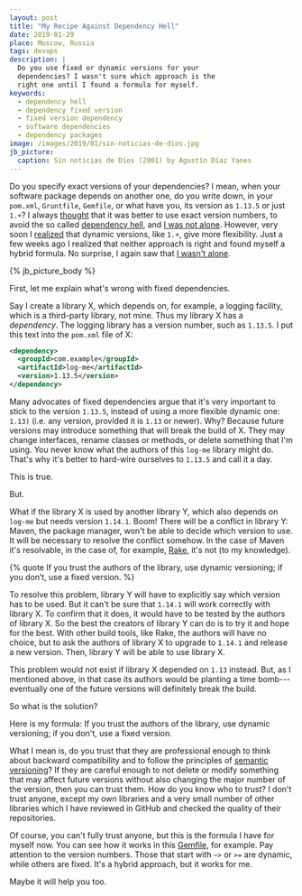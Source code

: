 ```yaml
---
layout: post
title: "My Recipe Against Dependency Hell"
date: 2019-01-29
place: Moscow, Russia
tags: devops
description: |
  Do you use fixed or dynamic versions for your
  dependencies? I wasn't sure which approach is the
  right one until I found a formula for myself.
keywords:
  - dependency hell
  - dependency fixed version
  - fixed version dependency
  - software dependencies
  - dependency packages
image: /images/2019/01/sin-noticias-de-dios.jpg
jb_picture:
  caption: Sin noticias de Dios (2001) by Agustín Díaz Yanes
---
```


Do you specify exact versions of your dependencies? I mean, when your
software package depends on another one, do you write down, in your `pom.xml`,
`Gruntfile`, `Gemfile`, or what have you, its version as `1.13.5` or just
`1.+`? I always [thought](https://twitter.com/yegor256/status/1059856548112068608)
that it was better to use exact version numbers,
to avoid the so called [dependency hell](https://en.wikipedia.org/wiki/Dependency_hell),
and [I was not alone](https://blog.danlew.net/2015/09/09/dont-use-dynamic-versions-for-your-dependencies/).
However, very soon I [realized](https://twitter.com/yegor256/status/1060538705260265474)
that dynamic versions, like `1.+`, give more flexibility.
Just a few weeks ago I realized that neither approach
is right and found myself a hybrid formula. No surprise, I again saw that
[I wasn't alone](https://brock.io/post/repeatable_android_builds/).

<!--more-->

{% jb_picture_body %}

First, let me explain what's wrong with fixed dependencies.

Say I create a library X, which depends on, for example, a logging
facility, which is a third-party library, not mine. Thus my library X has
a _dependency_. The logging library has a version number, such as
`1.13.5`. I put this text into the `pom.xml` file of X:

```xml
<dependency>
  <groupId>com.example</groupId>
  <artifactId>log-me</artifactId>
  <version>1.13.5</version>
</dependency>
```

Many advocates of fixed dependencies argue that it's very important
to stick to the version `1.13.5`, instead of using a more flexible dynamic
one: `1.13)` (i.e. any version, provided it is `1.13` or newer).
Why? Because future versions may introduce something that
will break the build of X. They may change interfaces, rename classes or methods,
or delete something that I'm using. You never know what the authors of this
`log-me` library might do. That's why it's better to hard-wire ourselves to `1.13.5` and
call it a day.

This is true.

But.

What if the library X is used by another library Y, which also depends on
`log-me` but needs version `1.14.1`. Boom! There will be a conflict
in library Y: Maven, the package manager, won't be able to decide
which version to use. It will be necessary to resolve the conflict somehow.
In the case of Maven it's resolvable, in the case of, for example,
[Rake](https://github.com/ruby/rake), it's not (to my knowledge).

{% quote If you trust the authors of the library, use dynamic versioning; if you don’t, use a fixed version. %}

To resolve this problem, library Y will have to explicitly say which version
has to be used. But it can't be sure that `1.14.1` will work correctly with
library X. To confirm that it does, it would have to be tested by the authors of library
X. So the best the creators of library Y can do is to try it and hope
for the best. With other build tools, like Rake, the authors will have no choice,
but to ask the authors of library X to upgrade to `1.14.1` and release
a new version. Then, library Y will be able to use library X.

This problem would not exist if library X depended on `1.13` instead.
But, as I mentioned above, in that case its authors would be planting a time bomb---eventually
one of the future versions will definitely break the build.

So what is the solution?

Here is my formula: If you trust the authors of the library, use dynamic versioning;
if you don't, use a fixed version.

What I mean is, do you trust that they are professional enough to think about
backward compatibility and to follow the principles of [semantic versioning](https://semver.org/)?
If they are careful enough to not delete or modify something
that may affect future versions without also changing the major number of the version,
then you can trust them. How do you know who to trust? I don't trust anyone, except
my own libraries and a very small number of other libraries which I have reviewed in GitHub and checked
the quality of their repositories.

Of course, you can't fully trust anyone, but this is the formula I
have for myself now. You can see how it works in this
[Gemfile](https://github.com/zold-io/zold/blob/master/zold.gemspec), for example.
Pay attention to the version numbers. Those that start with `~>` or `>=` are dynamic,
while others are fixed. It's a hybrid approach, but it works for me.

Maybe it will help you too.
